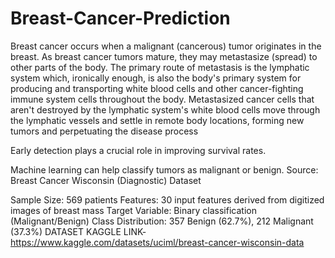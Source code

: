 # Breast-Cancer-Prediction

Breast cancer occurs when a malignant (cancerous) tumor originates in the breast. As breast cancer tumors mature, they may metastasize (spread) to other parts of the body. The primary route of metastasis is the lymphatic system which, ironically enough, is also the body's primary system for producing and transporting white blood cells and other cancer-fighting immune system cells throughout the body. Metastasized cancer cells that aren't destroyed by the lymphatic system's white blood cells move through the lymphatic vessels and settle in remote body locations, forming new tumors and perpetuating the disease process

Early detection plays a crucial role in improving survival rates.

Machine learning can help classify tumors as malignant or benign. Source: Breast Cancer Wisconsin (Diagnostic) Dataset

Sample Size: 569 patients
Features: 30 input features derived from digitized images of breast mass
Target Variable: Binary classification (Malignant/Benign)
Class Distribution: 357 Benign (62.7%), 212 Malignant (37.3%)
DATASET KAGGLE LINK-https://www.kaggle.com/datasets/uciml/breast-cancer-wisconsin-data
